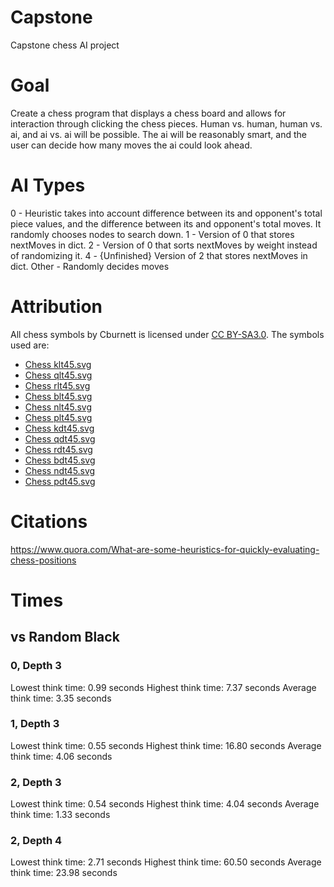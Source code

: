 # Capstone
Capstone chess AI project

# Goal
Create a chess program that displays a chess board and allows for interaction through clicking the chess pieces. Human vs. human, human vs. ai, and ai vs. ai will be possible. The ai will be reasonably smart, and the user can decide how many moves the ai could look ahead.

# AI Types
0 - Heuristic takes into account difference between its and opponent's total piece values, and the difference between its and opponent's total moves. It randomly chooses nodes to search down.
1 - Version of 0 that stores nextMoves in dict.
2 - Version of 0 that sorts nextMoves by weight instead of randomizing it.
4 - {Unfinished} Version of 2 that stores nextMoves in dict.
Other - Randomly decides moves

# Attribution
All chess symbols by Cburnett is licensed under [CC BY-SA3.0](https://creativecommons.org/licenses/by-sa/3.0/deed.en). The symbols used are:
* [Chess klt45.svg](https://en.wikipedia.org/wiki/File:Chess_klt45.svg)
* [Chess qlt45.svg](https://en.wikipedia.org/wiki/File:Chess_qlt45.svg)
* [Chess rlt45.svg](https://en.wikipedia.org/wiki/File:Chess_rlt45.svg)
* [Chess blt45.svg](https://en.wikipedia.org/wiki/File:Chess_blt45.svg)
* [Chess nlt45.svg](https://en.wikipedia.org/wiki/File:Chess_nlt45.svg)
* [Chess plt45.svg](https://en.wikipedia.org/wiki/File:Chess_plt45.svg)
* [Chess kdt45.svg](https://en.wikipedia.org/wiki/File:Chess_kdt45.svg)
* [Chess qdt45.svg](https://en.wikipedia.org/wiki/File:Chess_qdt45.svg)
* [Chess rdt45.svg](https://en.wikipedia.org/wiki/File:Chess_rdt45.svg)
* [Chess bdt45.svg](https://en.wikipedia.org/wiki/File:Chess_bdt45.svg)
* [Chess ndt45.svg](https://en.wikipedia.org/wiki/File:Chess_ndt45.svg)
* [Chess pdt45.svg](https://en.wikipedia.org/wiki/File:Chess_pdt45.svg)

# Citations
https://www.quora.com/What-are-some-heuristics-for-quickly-evaluating-chess-positions

# Times
## vs Random Black
### 0, Depth 3
Lowest think time: 0.99 seconds
Highest think time: 7.37 seconds
Average think time: 3.35 seconds

### 1, Depth 3
Lowest think time: 0.55 seconds
Highest think time: 16.80 seconds
Average think time: 4.06 seconds

### 2, Depth 3
Lowest think time: 0.54 seconds
Highest think time: 4.04 seconds
Average think time: 1.33 seconds

### 2, Depth 4
Lowest think time: 2.71 seconds
Highest think time: 60.50 seconds
Average think time: 23.98 seconds